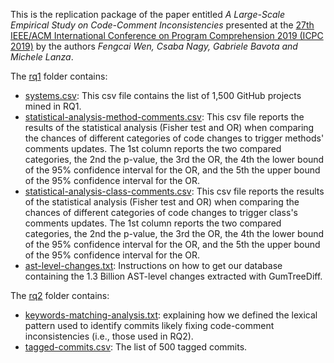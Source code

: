 This is the replication package of the paper entitled _A Large-Scale Empirical Study on Code-Comment Inconsistencies_ presented at the [27th IEEE/ACM International Conference on Program Comprehension 2019 (ICPC 2019)](https://conf.researchr.org/home/icpc-2019) by the authors _Fengcai Wen, Csaba Nagy, Gabriele Bavota and Michele Lanza_.

The [rq1](rq1/) folder contains:
  * [systems.csv](rq1/systems.csv): This csv file contains the list of 1,500 GitHub projects mined in RQ1.
  * [statistical-analysis-method-comments.csv](rq1/statistical-analysis-method-comments.csv): This csv file reports the results of the statistical analysis (Fisher test and OR) when comparing the chances of  different categories of code changes to trigger methods' comments updates. The 1st column reports the two compared categories, the 2nd the p-value, the 3rd the OR, the 4th the lower bound of the 95% confidence interval for the OR, and the 5th the upper bound of the 95% confidence interval for the OR.
  * [statistical-analysis-class-comments.csv](rq1/statistical-analysis-class-comments.csv): This csv file reports the results of the statistical analysis (Fisher test and OR) when comparing the chances of  different categories of code changes to trigger class's comments updates. The 1st column reports the two compared categories, the 2nd the p-value, the 3rd the OR, the 4th the lower bound of the 95% confidence interval for the OR, and the 5th the upper bound of the 95% confidence interval for the OR.
  * [ast-level-changes.txt](rq1/ast-level-changes.txt): Instructions on how to get our database containing the 1.3 Billion AST-level changes extracted with GumTreeDiff.


The [rq2](rq2/) folder contains:
   * [keywords-matching-analysis.txt](rq2/keywords-matching-analysis.txt): explaining how we defined the lexical pattern used to identify commits likely fixing code-comment inconsistencies (i.e., those used in RQ2).
   * [tagged-commits.csv](rq2/tagged-commits.csv): The list of 500 tagged commits.

